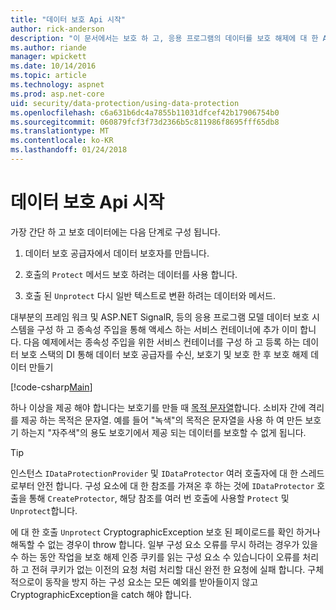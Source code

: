 ```yaml
---
title: "데이터 보호 Api 시작"
author: rick-anderson
description: "이 문서에서는 보호 하 고, 응용 프로그램의 데이터를 보호 해제에 대 한 ASP.NET Core 데이터 보호 Api를 사용 하는 방법을 설명 합니다."
ms.author: riande
manager: wpickett
ms.date: 10/14/2016
ms.topic: article
ms.technology: aspnet
ms.prod: asp.net-core
uid: security/data-protection/using-data-protection
ms.openlocfilehash: c6a631b6dc4a7855b11031dfcef42b17906754b0
ms.sourcegitcommit: 060879fcf3f73d2366b5c811986f8695fff65db8
ms.translationtype: MT
ms.contentlocale: ko-KR
ms.lasthandoff: 01/24/2018
---
```

# <a name="getting-started-with-the-data-protection-apis"></a>데이터 보호 Api 시작

<a name="security-data-protection-getting-started"></a>

가장 간단 하 고 보호 데이터에는 다음 단계로 구성 됩니다.

1. 데이터 보호 공급자에서 데이터 보호자를 만듭니다.

2. 호출의 `Protect` 메서드 보호 하려는 데이터를 사용 합니다.

3. 호출 된 `Unprotect` 다시 일반 텍스트로 변환 하려는 데이터와 메서드.

대부분의 프레임 워크 및 ASP.NET SignalR, 등의 응용 프로그램 모델 데이터 보호 시스템을 구성 하 고 종속성 주입을 통해 액세스 하는 서비스 컨테이너에 추가 이미 합니다. 다음 예제에서는 종속성 주입을 위한 서비스 컨테이너를 구성 하 고 등록 하는 데이터 보호 스택의 DI 통해 데이터 보호 공급자를 수신, 보호기 및 보호 한 후 보호 해제 데이터 만들기

[!code-csharp[Main](../../security/data-protection/using-data-protection/samples/protectunprotect.cs?highlight=26,34,35,36,37,38,39,40)]

하나 이상을 제공 해야 합니다는 보호기를 만들 때 [목적 문자열](consumer-apis/purpose-strings.md)합니다. 소비자 간에 격리를 제공 하는 목적은 문자열. 예를 들어 "녹색"의 목적은 문자열을 사용 하 여 만든 보호기 하는지 "자주색"의 용도 보호기에서 제공 되는 데이터를 보호할 수 없게 됩니다.

>[!TIP]
> 인스턴스 `IDataProtectionProvider` 및 `IDataProtector` 여러 호출자에 대 한 스레드로부터 안전 합니다. 구성 요소에 대 한 참조를 가져온 후 하는 것에 `IDataProtector` 호출을 통해 `CreateProtector`, 해당 참조를 여러 번 호출에 사용할 `Protect` 및 `Unprotect`합니다.
>
>에 대 한 호출 `Unprotect` CryptographicException 보호 된 페이로드를 확인 하거나 해독할 수 없는 경우이 throw 합니다. 일부 구성 요소 오류를 무시 하려는 경우가 있을 수 하는 동안 작업을 보호 해제 인증 쿠키를 읽는 구성 요소 수 있습니다이 오류를 처리 하 고 전혀 쿠키가 없는 이전의 요청 처럼 처리할 대신 완전 한 요청에 실패 합니다. 구체적으로이 동작을 방지 하는 구성 요소는 모든 예외를 받아들이지 않고 CryptographicException을 catch 해야 합니다.
